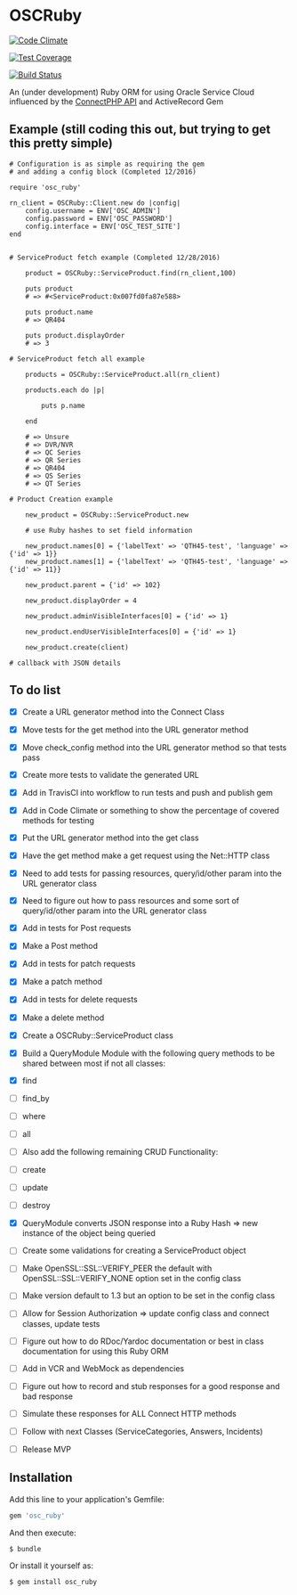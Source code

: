 # OSCRuby

[![Code Climate](https://codeclimate.com/github/rajangdavis/osc_ruby/badges/gpa.svg)](https://codeclimate.com/github/rajangdavis/osc_ruby)

[![Test Coverage](https://codeclimate.com/github/rajangdavis/osc_ruby/badges/coverage.svg)](https://codeclimate.com/github/rajangdavis/osc_ruby/coverage)

[![Build Status](https://travis-ci.org/rajangdavis/osc_ruby.svg?branch=master)](https://travis-ci.org/rajangdavis/osc_ruby)

An (under development) Ruby ORM for using Oracle Service Cloud influenced by the [ConnectPHP API](http://documentation.custhelp.com/euf/assets/devdocs/november2016/Connect_PHP/Default.htm) and ActiveRecord Gem

## Example (still coding this out, but trying to get this pretty simple)

	# Configuration is as simple as requiring the gem
	# and adding a config block (Completed 12/2016)

	require 'osc_ruby'

	rn_client = OSCRuby::Client.new do |config|
		config.username = ENV['OSC_ADMIN']
		config.password = ENV['OSC_PASSWORD']
		config.interface = ENV['OSC_TEST_SITE']
	end


	# ServiceProduct fetch example (Completed 12/28/2016)

		product = OSCRuby::ServiceProduct.find(rn_client,100)

		puts product
		# => #<ServiceProduct:0x007fd0fa87e588>

		puts product.name
		# => QR404

		puts product.displayOrder
		# => 3

	# ServiceProduct fetch all example

		products = OSCRuby::ServiceProduct.all(rn_client)

		products.each do |p|

			puts p.name

		end

		# => Unsure
		# => DVR/NVR
		# => QC Series
		# => QR Series
		# => QR404
		# => QS Series
		# => QT Series

	# Product Creation example

		new_product = OSCRuby::ServiceProduct.new

		# use Ruby hashes to set field information

		new_product.names[0] = {'labelText' => 'QTH45-test', 'language' => {'id' => 1}}
		new_product.names[1] = {'labelText' => 'QTH45-test', 'language' => {'id' => 11}}

		new_product.parent = {'id' => 102}

		new_product.displayOrder = 4

		new_product.adminVisibleInterfaces[0] = {'id' => 1}

		new_product.endUserVisibleInterfaces[0] = {'id' => 1}

		new_product.create(client)

	# callback with JSON details


## To do list

- [x] Create a URL generator method into the Connect Class

- [x] Move tests for the get method into the URL generator method

- [x] Move check_config method into the URL generator method so that tests pass

- [x] Create more tests to validate the generated URL

- [x] Add in TravisCI into workflow to run tests and push and publish gem

- [x] Add in Code Climate or something to show the percentage of covered methods for testing

- [x] Put the URL generator method into the get class

- [x] Have the get method make a get request using the Net::HTTP class

- [x] Need to add tests for passing resources, query/id/other param into the URL generator class

- [x] Need to figure out how to pass resources and some sort of query/id/other param into the URL generator class

- [x] Add in tests for Post requests

- [x] Make a Post method

- [x] Add in tests for patch requests

- [x] Make a patch method

- [x] Add in tests for delete requests

- [x] Make a delete method

- [x] Create a OSCRuby::ServiceProduct class

- [x] Build a QueryModule Module with the following query methods to be shared between most if not all classes:
	
- [x] find
	
- [ ] find_by
	
- [ ] where
	
- [ ] all

- [ ] Also add the following remaining CRUD Functionality:

- [ ] create

- [ ] update

- [ ] destroy

- [x] QueryModule converts JSON response into a Ruby Hash => new instance of the object being queried

- [ ] Create some validations for creating a ServiceProduct object

- [ ] Make OpenSSL::SSL::VERIFY_PEER the default with OpenSSL::SSL::VERIFY_NONE option set in the config class 

- [ ] Make version default to 1.3 but an option to be set in the config class

- [ ] Allow for Session Authorization => update config class and connect classes, update tests

- [ ] Figure out how to do RDoc/Yardoc documentation or best in class documentation for using this Ruby ORM

- [ ] Add in VCR and WebMock as dependencies

- [ ] Figure out how to record and stub responses for a good response and bad response

- [ ] Simulate these responses for ALL Connect HTTP methods

- [ ] Follow with next Classes (ServiceCategories, Answers, Incidents)

- [ ] Release MVP

## Installation

Add this line to your application's Gemfile:

```ruby
gem 'osc_ruby'
```

And then execute:

    $ bundle

Or install it yourself as:

    $ gem install osc_ruby